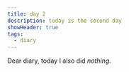 ```yaml
---
title: day 2
description: today is the second day
showHeader: true
tags:
  - diary
---
```


Dear diary, today I also did *nothing*.
